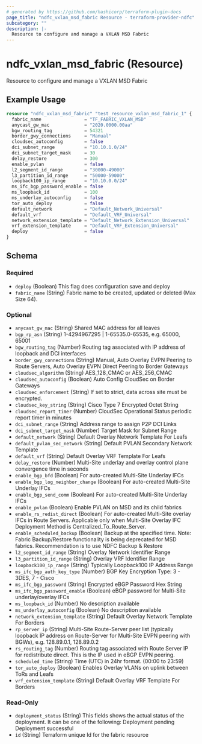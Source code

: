 ```yaml
---
# generated by https://github.com/hashicorp/terraform-plugin-docs
page_title: "ndfc_vxlan_msd_fabric Resource - terraform-provider-ndfc"
subcategory: ""
description: |-
  Resource to configure and manage a VXLAN MSD Fabric
---
```


# ndfc_vxlan_msd_fabric (Resource)

Resource to configure and manage a VXLAN MSD Fabric

## Example Usage

```terraform
resource "ndfc_vxlan_msd_fabric" "test_resource_vxlan_msd_fabric_1" {
  fabric_name                = "TF_FABRIC_VXLAN_MSD"
  anycast_gw_mac             = "2020.0000.00aa"
  bgw_routing_tag            = 54321
  border_gwy_connections     = "Manual"
  cloudsec_autoconfig        = false
  dci_subnet_range           = "10.10.1.0/24"
  dci_subnet_target_mask     = 30
  delay_restore              = 300
  enable_pvlan               = false
  l2_segment_id_range        = "30000-49000"
  l3_partition_id_range      = "50000-59000"
  loopback100_ip_range       = "10.10.0.0/24"
  ms_ifc_bgp_password_enable = false
  ms_loopback_id             = 100
  ms_underlay_autoconfig     = false
  tor_auto_deploy            = false
  default_network            = "Default_Network_Universal"
  default_vrf                = "Default_VRF_Universal"
  network_extension_template = "Default_Network_Extension_Universal"
  vrf_extension_template     = "Default_VRF_Extension_Universal"
  deploy                     = false
}
```

<!-- schema generated by tfplugindocs -->
## Schema

### Required

- `deploy` (Boolean) This flag does configuration save and deploy
- `fabric_name` (String) Fabric name to be created, updated or deleted (Max Size 64).

### Optional

- `anycast_gw_mac` (String) Shared MAC address for all leaves
- `bgp_rp_asn` (String) 1-4294967295 | 1-65535.0-65535, e.g. 65000, 65001
- `bgw_routing_tag` (Number) Routing tag associated with IP address of loopback and DCI interfaces
- `border_gwy_connections` (String) Manual, Auto Overlay EVPN Peering to Route Servers, Auto Overlay EVPN Direct Peering to Border Gateways
- `cloudsec_algorithm` (String) AES_128_CMAC or AES_256_CMAC
- `cloudsec_autoconfig` (Boolean) Auto Config CloudSec on Border Gateways
- `cloudsec_enforcement` (String) If set to strict, data across site must be encrypted.
- `cloudsec_key_string` (String) Cisco Type 7 Encrypted Octet String
- `cloudsec_report_timer` (Number) CloudSec Operational Status periodic report timer in minutes
- `dci_subnet_range` (String) Address range to assign P2P DCI Links
- `dci_subnet_target_mask` (Number) Target Mask for Subnet Range
- `default_network` (String) Default Overlay Network Template For Leafs
- `default_pvlan_sec_network` (String) Default PVLAN Secondary Network Template
- `default_vrf` (String) Default Overlay VRF Template For Leafs
- `delay_restore` (Number) Multi-Site underlay and overlay control plane convergence time in seconds
- `enable_bgp_bfd` (Boolean) For auto-created Multi-Site Underlay IFCs
- `enable_bgp_log_neighbor_change` (Boolean) For auto-created Multi-Site Underlay IFCs
- `enable_bgp_send_comm` (Boolean) For auto-created Multi-Site Underlay IFCs
- `enable_pvlan` (Boolean) Enable PVLAN on MSD and its child fabrics
- `enable_rs_redist_direct` (Boolean) For auto-created Multi-Site overlay IFCs in Route Servers. Applicable only when Multi-Site Overlay IFC Deployment Method is Centralized_To_Route_Server.
- `enable_scheduled_backup` (Boolean) Backup at the specified time. Note: Fabric Backup/Restore functionality is being deprecated for MSD fabrics. Recommendation is to use NDFC Backup & Restore
- `l2_segment_id_range` (String) Overlay Network Identifier Range
- `l3_partition_id_range` (String) Overlay VRF Identifier Range
- `loopback100_ip_range` (String) Typically Loopback100 IP Address Range
- `ms_ifc_bgp_auth_key_type` (Number) BGP Key Encryption Type: 3 - 3DES, 7 - Cisco
- `ms_ifc_bgp_password` (String) Encrypted eBGP Password Hex String
- `ms_ifc_bgp_password_enable` (Boolean) eBGP password for Multi-Site underlay/overlay IFCs
- `ms_loopback_id` (Number) No description available
- `ms_underlay_autoconfig` (Boolean) No description available
- `network_extension_template` (String) Default Overlay Network Template For Borders
- `rp_server_ip` (String) Multi-Site Route-Server peer list (typically loopback IP address on Route-Server for Multi-Site EVPN peering with BGWs), e.g. 128.89.0.1, 128.89.0.2
- `rs_routing_tag` (Number) Routing tag associated with Route Server IP for redistribute direct. This is the IP used in eBGP EVPN peering.
- `scheduled_time` (String) Time (UTC) in 24hr format. (00:00 to 23:59)
- `tor_auto_deploy` (Boolean) Enables Overlay VLANs on uplink between ToRs and Leafs
- `vrf_extension_template` (String) Default Overlay VRF Template For Borders

### Read-Only

- `deployment_status` (String) This fields shows the actual status of the deployment. It can be one of the following: Deployment pending Deployment successful
- `id` (String) Terraform unique Id for the fabric resource
